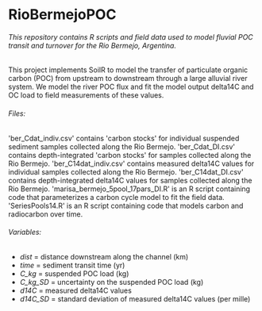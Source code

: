 # RioBermejoPOC
###### This repository contains R scripts and field data used to model fluvial POC transit and turnover for the Rio Bermejo, Argentina.
This project implements SoilR to model the transfer of particulate organic carbon (POC) from upstream to downstream through a large alluvial river system.
We model the river POC flux and fit the model output delta14C and OC load to field measurements of these values.
###### Files:
'ber_Cdat_indiv.csv' contains 'carbon stocks' for individual suspended sediment samples collected along the Rio Bermejo.
'ber_Cdat_DI.csv' contains depth-integrated 'carbon stocks' for samples collected along the Rio Bermejo.
'ber_C14dat_indiv.csv' contains measured delta14C values for individual samples collected along the Rio Bermejo.
'ber_C14dat_DI.csv' contains depth-integrated delta14C values for samples collected along the Rio Bermejo.
'marisa_bermejo_5pool_17pars_DI.R' is an R script containing code that parameterizes a carbon cycle model to fit the field data.
'SeriesPools14.R' is an R script containing code that models carbon and radiocarbon over time.

###### Variables:
- *dist* = distance downstream along the channel (km)
- *time* = sediment transit time (yr)
- *C_kg* = suspended POC load (kg)
- *C_kg_SD* = uncertainty on the suspended POC load (kg)
- *d14C* =  measured delta14C values
- *d14C_SD* = standard deviation of measured delta14C values (per mille)
